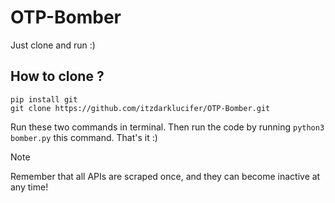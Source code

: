 # OTP-Bomber
Just clone and run :)

## How to clone ?
```
pip install git
git clone https://github.com/itzdarklucifer/OTP-Bomber.git
```

Run these two commands in terminal. Then run the code by running `python3 bomber.py` this command. That's it :)

> [!NOTE]
> Remember that all APIs are scraped once, and they can become inactive at any time!
